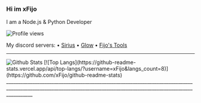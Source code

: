 ### Hi im xFijo
I am a Node.js & Python Developer
  
  ![Profile views](https://gpvc.arturio.dev/xFijo)

My discord servers:
• [Sirius](https://discord.gg/emM7FpBv3d)
• [Glow](https://discord.gg/MGETjxW7Y8)
• [Fijo's Tools]( https://discord.gg/FVaKuDPxHa)
___________________________________________________________________________________________________________________________________________________________________________________
<img src="https://github-readme-stats.vercel.app/api?username=xFijo&show_icons=true&theme=highcontrast&count_private=true" alt="Github Stats"/>
[![Top Langs](https://github-readme-stats.vercel.app/api/top-langs/?username=xFijo&langs_count=8)](https://github.com/xFijo/github-readme-stats)
_______________________________________________________________________________________________________________________________________________________________________


